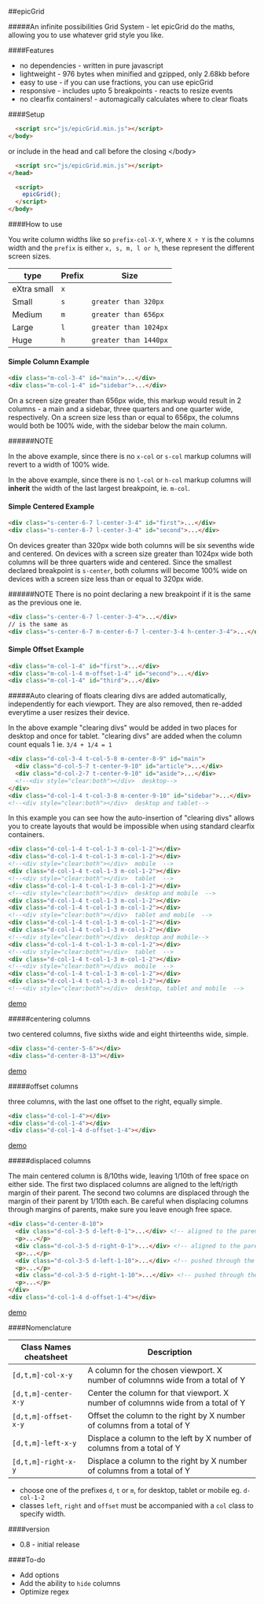 ##epicGrid

#####An infinite possibilities Grid System - let epicGrid do the maths, allowing you to use whatever grid style you like.

####Features 
* no dependencies - written in pure javascript
* lightweight - 976 bytes when minified and gzipped, only 2.68kb before
* easy to use - if you can use fractions, you can use epicGrid
* responsive - includes upto 5 breakpoints - reacts to resize events
* no clearfix containers! - automagically calculates where to clear floats

####Setup
```html
  <script src="js/epicGrid.min.js"></script>
</body>
```
or include in the head and call before the closing &lt;/body&gt;
```html
  <script src="js/epicGrid.min.js"></script>
</head>

  <script>
    epicGrid();
  </script>
</body>
```
####How to use

You write column widths like so `prefix-col-X-Y`, where `X ÷ Y` is the columns width and the `prefix` is either `x, s, m, l or h`, these represent the different screen sizes.

| type | Prefix | Size |
|------|--------|------|
|eXtra small |`x`| |
|Small |`s`| `greater than 320px`|
|Medium |`m`| `greater than 656px`|
|Large |`l`| `greater than 1024px`|
|Huge |`h`| `greater than 1440px`|

#### Simple Column Example

```html
<div class="m-col-3-4" id="main">...</div>
<div class="m-col-1-4" id="sidebar">...</div>
```

On a screen size greater than 656px wide, this markup would result in 2 columns - a main and a sidebar, three quarters and one quarter wide, respectively. On a screen size less than or equal to 656px, the columns would both be 100% wide, with the sidebar below the main column.

######NOTE

In the above example, since there is no `x-col` or `s-col` markup columns will revert to a width of 100% wide.

In the above example, since there is no `l-col` or `h-col` markup columns will **inherit** the width of the last largest breakpoint, ie. `m-col`.

#### Simple Centered Example

```html
<div class="s-center-6-7 l-center-3-4" id="first">...</div>
<div class="s-center-6-7 l-center-3-4" id="second">...</div>
```

On devices greater than 320px wide both columns will be six sevenths wide and centered. On devices with a screen size greater than 1024px wide both columns will be three quarters wide and centered. Since the smallest declared breakpoint is `s-center`, both columns will become 100% wide on devices with a screen size less than or equal to 320px wide.

######NOTE
There is no point declaring a new breakpoint if it is the same as the previous one ie.
```html
<div class="s-center-6-7 l-center-3-4">...</div>
// is the same as
<div class="s-center-6-7 m-center-6-7 l-center-3-4 h-center-3-4">...</div>
```

#### Simple Offset Example

```html
<div class="m-col-1-4" id="first">...</div>
<div class="m-col-1-4 m-offset-1-4" id="second">...</div>
<div class="m-col-1-4" id="third">...</div>
```





#####Auto clearing of floats
clearing divs are added automatically, independently for each viewport. They are also removed, then re-added everytime a user resizes their device.

In the above example "clearing divs" would be added in two places for desktop and once for tablet.
"clearing divs" are added when the column count equals 1 ie. `3/4 + 1/4 = 1`

```html
<div class="d-col-3-4 t-col-5-8 m-center-8-9" id="main">
  <div class="d-col-5-7 t-center-9-10" id="article">...</div>
  <div class="d-col-2-7 t-center-9-10" id="aside">...</div>
  <!--<div style="clear:both"></div>  desktop-->
</div>
<div class="d-col-1-4 t-col-3-8 m-center-9-10" id="sidebar">...</div>
<!--<div style="clear:both"></div>  desktop and tablet-->
```

In this example you can see how the auto-insertion of "clearing divs" allows you to create layouts that would be impossible when using standard clearfix containers.

```html
<div class="d-col-1-4 t-col-1-3 m-col-1-2"></div>
<div class="d-col-1-4 t-col-1-3 m-col-1-2"></div>
<!--<div style="clear:both"></div>  mobile  -->
<div class="d-col-1-4 t-col-1-3 m-col-1-2"></div>
<!--<div style="clear:both"></div>  tablet  -->
<div class="d-col-1-4 t-col-1-3 m-col-1-2"></div>
<!--<div style="clear:both"></div>  desktop and mobile  -->
<div class="d-col-1-4 t-col-1-3 m-col-1-2"></div>
<div class="d-col-1-4 t-col-1-3 m-col-1-2"></div>
<!--<div style="clear:both"></div>  tablet and mobile  -->
<div class="d-col-1-4 t-col-1-3 m-col-1-2"></div>
<div class="d-col-1-4 t-col-1-3 m-col-1-2"></div>
<!--<div style="clear:both"></div>  desktop and mobile-->
<div class="d-col-1-4 t-col-1-3 m-col-1-2"></div>
<!--<div style="clear:both"></div>  tablet  -->
<div class="d-col-1-4 t-col-1-3 m-col-1-2"></div>
<!--<div style="clear:both"></div>  mobile  -->
<div class="d-col-1-4 t-col-1-3 m-col-1-2"></div>
<div class="d-col-1-4 t-col-1-3 m-col-1-2"></div>
<!--<div style="clear:both"></div>  desktop, tablet and mobile  -->
```
[demo](http://codepen.io/zhirkovski/full/yyKZxQ/)

#####centering columns

two centered columns, five sixths wide and eight thirteenths wide, simple.

```html
<div class="d-center-5-6"></div>
<div class="d-center-8-13"></div>
```
[demo](http://codepen.io/zhirkovski/pen/GgxzXm)


#####offset columns

three columns, with the last one offset to the right, equally simple.

```html
<div class="d-col-1-4"></div>
<div class="d-col-1-4"></div>
<div class="d-col-1-4 d-offset-1-4"></div>
```
[demo](http://codepen.io/zhirkovski/pen/KwoJeB)


#####displaced columns

The main centered column is 8/10ths wide, leaving 1/10th of free space on either side.
The first two displaced columns are aligned to the left/rigth margin of their parent.
The second two columns are displaced through the margin of their parent by 1/10th each.
Be careful when displacing columns through margins of parents, make sure you leave enough free space.

```html
<div class="d-center-8-10">
  <div class="d-col-3-5 d-left-0-1">...</div> <!-- aligned to the parent's left margin -->
  <p>...</p>
  <div class="d-col-3-5 d-right-0-1">...</div> <!-- aligned to the parent's right margin -->
  <p>...</p>
  <div class="d-col-3-5 d-left-1-10">...</div> <!-- pushed through the parent's left margin -->
  <p>...</p>
  <div class="d-col-3-5 d-right-1-10">...</div> <!-- pushed through the parent's right margin -->
  <p>...</p>
</div>
<div class="d-col-1-4 d-offset-1-4"></div>
```
[demo](http://codepen.io/zhirkovski/full/jEzdXv/)

####Nomenclature

Class Names cheatsheet | Description
-----------------------------|------------
`[d,t,m]-col-x-y`  | A column for the chosen viewport. X number of columnns wide from a total of Y
`[d,t,m]-center-x-y` | Center the column for that viewport. X number of columnns wide from a total of Y
`[d,t,m]-offset-x-y` | Offset the column to the right by X number of columns from a total of Y
`[d,t,m]-left-x-y` | Displace a column to the left by X number of columns from a total of Y
`[d,t,m]-right-x-y` | Displace a column to the right by X number of columns from a total of Y

* choose one of the prefixes `d`, `t` or `m`, for desktop, tablet or mobile eg. `d-col-1-2`
* classes `left`, `right` and `offset` must be accompanied with a `col` class to specify width.


####version

* 0.8 - initial release


####To-do

* Add options
* Add the ability to `hide` columns
* Optimize regex
